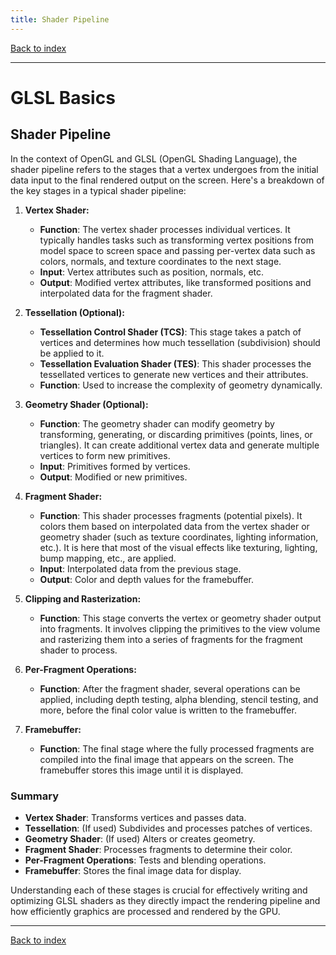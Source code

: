 ```yaml
---
title: Shader Pipeline
---
```


[Back to index](index.html)

---
# GLSL Basics
## Shader Pipeline

In the context of OpenGL and GLSL (OpenGL Shading Language), the shader pipeline refers to the stages that a vertex undergoes from the initial data input to the final rendered output on the screen. Here's a breakdown of the key stages in a typical shader pipeline:

1. **Vertex Shader:**
    - **Function**: The vertex shader processes individual vertices. It typically handles tasks such as transforming vertex positions from model space to screen space and passing per-vertex data such as colors, normals, and texture coordinates to the next stage.
    - **Input**: Vertex attributes such as position, normals, etc.
    - **Output**: Modified vertex attributes, like transformed positions and interpolated data for the fragment shader.

2. **Tessellation (Optional):**
    - **Tessellation Control Shader (TCS)**: This stage takes a patch of vertices and determines how much tessellation (subdivision) should be applied to it.
    - **Tessellation Evaluation Shader (TES)**: This shader processes the tessellated vertices to generate new vertices and their attributes.
    - **Function**: Used to increase the complexity of geometry dynamically.

3. **Geometry Shader (Optional):**
    - **Function**: The geometry shader can modify geometry by transforming, generating, or discarding primitives (points, lines, or triangles). It can create additional vertex data and generate multiple vertices to form new primitives.
    - **Input**: Primitives formed by vertices.
    - **Output**: Modified or new primitives.

4. **Fragment Shader:**
    - **Function**: This shader processes fragments (potential pixels). It colors them based on interpolated data from the vertex shader or geometry shader (such as texture coordinates, lighting information, etc.). It is here that most of the visual effects like texturing, lighting, bump mapping, etc., are applied.
    - **Input**: Interpolated data from the previous stage.
    - **Output**: Color and depth values for the framebuffer.

5. **Clipping and Rasterization:**
    - **Function**: This stage converts the vertex or geometry shader output into fragments. It involves clipping the primitives to the view volume and rasterizing them into a series of fragments for the fragment shader to process.
  
6. **Per-Fragment Operations:**
    - **Function**: After the fragment shader, several operations can be applied, including depth testing, alpha blending, stencil testing, and more, before the final color value is written to the framebuffer.
  
7. **Framebuffer:**
    - **Function**: The final stage where the fully processed fragments are compiled into the final image that appears on the screen. The framebuffer stores this image until it is displayed.

### Summary
- **Vertex Shader**: Transforms vertices and passes data.
- **Tessellation**: (If used) Subdivides and processes patches of vertices.
- **Geometry Shader**: (If used) Alters or creates geometry.
- **Fragment Shader**: Processes fragments to determine their color.
- **Per-Fragment Operations**: Tests and blending operations.
- **Framebuffer**: Stores the final image data for display.

Understanding each of these stages is crucial for effectively writing and optimizing GLSL shaders as they directly impact the rendering pipeline and how efficiently graphics are processed and rendered by the GPU.

---
[Back to index](index.html)
